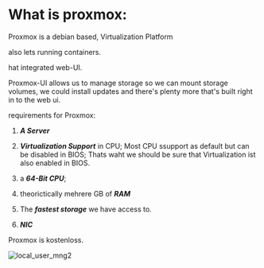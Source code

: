 # What is proxmox:
Proxmox is a debian based, 
Virtualization Platform

also lets running containers. 

hat integrated web-UI.

Proxmox-UI allows us to manage storage so we can
mount storage volumes, we could install
updates and there's plenty more that's
built right in to the web ui.


requirements for Proxmox:

1. ***A Server***

2. ***Virtualization Support*** in CPU; Most CPU ssupport as default but can be disabled in BIOS; Thats waht we should be sure that Virtualization ist also enabled in BIOS. 

3. a ***64-Bit CPU***; 

4. theorictically mehrere GB of ***RAM***  

5. The ***fastest storage*** we have access to. 

6. ***NIC***

Proxmox is kostenloss. 

![local_user_mng2](images/local_user_mng2.png)